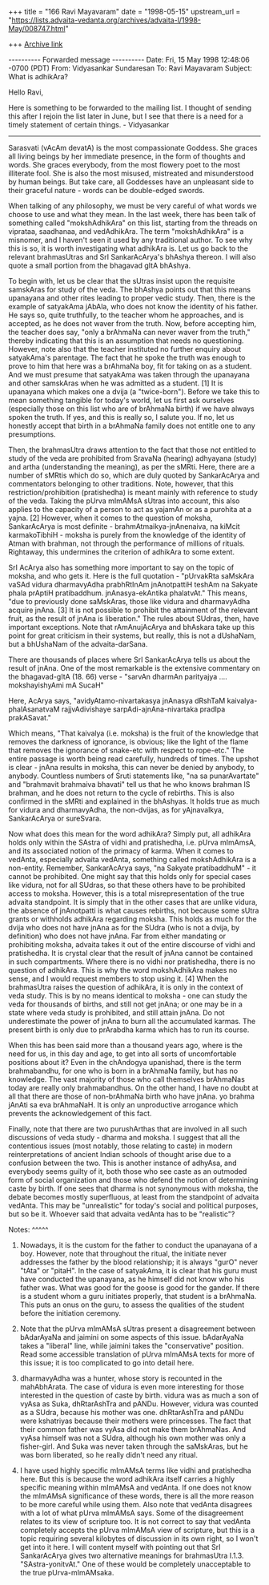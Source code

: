 +++
title = "166 Ravi Mayavaram"
date = "1998-05-15"
upstream_url = "https://lists.advaita-vedanta.org/archives/advaita-l/1998-May/008747.html"

+++
[Archive link](https://lists.advaita-vedanta.org/archives/advaita-l/1998-May/008747.html)

---------- Forwarded message ----------
Date: Fri, 15 May 1998 12:48:06 -0700 (PDT)
From: Vidyasankar Sundaresan <vidya at cco.caltech.edu>
To: Ravi Mayavaram <msr at reddy20.tamu.edu>
Subject: What is adhikAra?


Hello Ravi,

Here is something to be forwarded to the mailing list. I thought of
sending this after I rejoin the list later in June, but I see that there
is a need for a timely statement of certain things. - Vidyasankar

---------------------------------------------------------------------------
Sarasvati (vAcAm devatA) is the most compassionate Goddess. She graces all
living beings by her immediate presence, in the form of thoughts and
words. She graces everybody, from the most flowery poet to the most
illiterate fool. She is also the most misused, mistreated and
misunderstood by human beings. But take care, all Goddesses have an
unpleasant side to their graceful nature - words can be double-edged
swords.

When talking of any philosophy, we must be very careful of what words we
choose to use and what they mean. In the last week, there has been talk of
something called "mokshAdhikAra" on this list, starting from the threads
on viprataa, saadhanaa, and vedAdhikAra. The term "mokshAdhikAra" is a
misnomer, and I haven't seen it used by any traditional author. To see why
this is so, it is worth investigating what adhikAra is. Let us go back to
the relevant brahmasUtras and SrI SankarAcArya's bhAshya thereon. I will
also quote a small portion from the bhagavad gItA bhAshya.

To begin with, let us be clear that the sUtras insist upon the
requisite samskAras for study of the veda. The bhAshya points out that
this means upanayana and other rites leading to proper vedic study.
Then, there is the example of satyakAma jAbAla, who does not know the
identity of his father. He says so, quite truthfully, to the teacher
whom he approaches, and is accepted, as he does not waver from the
truth. Now, before accepting him, the teacher does say, "only a
brAhmaNa can never waver from the truth," thereby indicating that this
is an assumption that needs no questioning. However, note also that
the teacher instituted no further enquiry about satyakAma's parentage.
The fact that he spoke the truth was enough to prove to him that here
was a brAhmaNa boy, fit for taking on as a student. And we must
presume that satyakAma was taken through the upanayana and other
samskAras when he was admitted as a student. [1] It is upanayana which
makes one a dvija (a "twice-born"). Before we take this to mean
something tangible for today's world, let us first ask ourselves
(especially those on this list who are of brAhmaNa birth) if we have
always spoken the truth. If yes, and this is really so, I salute you.
If no, let us honestly accept that birth in a brAhmaNa family does not
entitle one to any presumptions.

Then, the brahmasUtra draws attention to the fact that those not entitled
to study of the veda are prohibited from SravaNa (hearing) adhyayana
(study) and artha (understanding the meaning), as per the sMRti. Here,
there are a number of sMRtis which do so, which are duly quoted by
SankarAcArya and commentators belonging to other traditions. Note,
however, that this restriction/prohibition (pratishedha) is meant mainly
with reference to study of the veda. Taking the pUrva mImAMsA sUtras into
account, this also applies to the capacity of a person to act as yajamAn
or as a purohita at a yajna. [2] However, when it comes to the question
of moksha, SankarAcArya is most definite - brahmAtmaikya-jnAnenaiva, na
kiMcit karmakoTibhiH - moksha is purely from the knowledge of the identity
of Atman with brahman, not through the performance of millions of rituals.
Rightaway, this undermines the criterion of adhikAra to some extent.

SrI AcArya also has something more important to say on the topic of
moksha, and who gets it. Here is the full quotation - "pUrvakRta saMskAra
vaSAd vidura dharmavyAdha prabhRtInAm jnAnotpattiH teshAm na Sakyate phala
prAptiH pratibaddhum. jnAnasya-ekAntika phalatvAt." This means, "due to
previously done saMskAras, those like vidura and dharmavyAdha acquire
jnAna. [3] It is not possible to prohibit the attainment of the relevant
fruit, as the result of jnAna is liberation." The rules about SUdras,
then, have important exceptions. Note that rAmAnujAcArya and bhAskara take
up this point for great criticism in their systems, but really, this is
not a dUshaNam, but a bhUshaNam of the advaita-darSana.

There are thousands of places where SrI SankarAcArya tells us about the
result of jnAna. One of the most remarkable is the extensive commentary on
the bhagavad-gItA (18. 66) verse - "sarvAn dharmAn parityajya ....
mokshayishyAmi mA SucaH"

Here, AcArya says, "avidyAtamo-nivartakasya jnAnasya dRshTaM kaivalya-
phalAsanatvaM rajjvAdivishaye sarpAdi-ajnAna-nivartaka pradIpa
prakASavat."

Which means, "That kaivalya (i.e. moksha) is the fruit of the knowledge
that removes the darkness of ignorance, is obvious; like the light of the
flame that removes the ignorance of snake-etc with respect to rope-etc."
The entire passage is worth being read carefully, hundreds of times. The
upshot is clear - jnAna results in moksha, this can never be denied by
anybody, to anybody. Countless numbers of Sruti statements like, "na sa
punarAvartate" and "brahmavit brahmaiva bhavati" tell us that he who knows
brahman IS brahman, and he does not return to the cycle of rebirths. This
is also confirmed in the sMRti and explained in the bhAshyas. It holds
true as much for vidura and dharmavyAdha, the non-dvijas, as for
yAjnavalkya, SankarAcArya or sureSvara.

Now what does this mean for the word adhikAra? Simply put, all adhikAra
holds only within the SAstra of vidhi and pratishedha, i.e. pUrva mImAmsA,
and its associated notion of the primacy of karma. When it comes to
vedAnta, especially advaita vedAnta, something called mokshAdhikAra is a
non-entity. Remember, SankarAcArya says, "na Sakyate pratibaddhuM" - it
cannot be prohibited. One might say that this holds only for special cases
like vidura, not for all SUdras, so that these others have to be
prohibited access to moksha. However, this is a total misrepresentation of
the true advaita standpoint. It is simply that in the other cases that are
unlike vidura, the absence of jnAnotpatti is what causes rebirths, not
because some sUtra grants or withholds adhikAra regarding moksha. This
holds as much for the dvija who does not have jnAna as for the SUdra (who
is not a dvija, by definition) who does not have jnAna. Far from either
mandating or prohibiting moksha, advaita takes it out of the entire
discourse of vidhi and pratishedha. It is crystal clear that the result of
jnAna cannot be contained in such compartments. Where there is no vidhi
nor pratishedha, there is no question of adhikAra. This is why the word
mokshAdhikAra makes no sense, and I would request members to stop using
it. [4] When the brahmasUtra raises the question of adhikAra, it is only
in the context of veda study. This is by no means identical to moksha -
one can study the veda for thousands of births, and still not get jnAna;
or one may be in a state where veda study is prohibited, and still attain
jnAna. Do not underestimate the power of jnAna to burn all the accumulated
karmas. The present birth is only due to prArabdha karma which has to run
its course.

When this has been said more than a thousand years ago, where is the need
for us, in this day and age, to get into all sorts of uncomfortable
positions about it? Even in the chAndogya upanishad, there is the term
brahmabandhu, for one who is born in a brAhmaNa family, but has no
knowledge. The vast majority of those who call themselves brAhmaNas today
are really only brahmabandhus. On the other hand, I have no doubt at all
that there are those of non-brAhmaNa birth who have jnAna. yo brahma
jAnAti sa eva brAhmaNaH. It is only an unproductive arrogance which
prevents the acknowledgement of this fact.

Finally, note that there are two purushArthas that are involved in all
such discussions of veda study - dharma and moksha. I suggest that all the
contentious issues (most notably, those relating to caste) in modern
reinterpretations of ancient Indian schools of thought arise due to a
confusion between the two. This is another instance of adhyAsa, and
everybody seems guilty of it, both those who see caste as an outmoded form
of social organization and those who defend the notion of determining
caste by birth. If one sees that dharma is not synonymous with moksha, the
debate becomes mostly superfluous, at least from the standpoint of advaita
vedAnta. This may be "unrealistic" for today's social and political
purposes, but so be it. Whoever said that advaita vedAnta has to be
"realistic"?

Notes:
^^^^^

1. Nowadays, it is the custom for the father to conduct the upanayana of a
boy. However, note that throughout the ritual, the initiate never
addresses the father by the blood relationship; it is always "gurO" never
"tAta" or "pitaH". In the case of satyakAma, it is clear that his guru
must have conducted the upanayana, as he himself did not know who his
father was. What was good for the goose is good for the gander. If there
is a student whom a guru initiates properly, that student is a brAhmaNa.
This puts an onus on the guru, to assess the qualities of the student
before the initiation ceremony.

2. Note that the pUrva mImAMsA sUtras present a disagreement between
bAdarAyaNa and jaimini on some aspects of this issue. bAdarAyaNa takes a
"liberal" line, while jaimini takes the "conservative" position. Read some
accessible translation of pUrva mImAMsA texts for more of this issue; it
is too complicated to go into detail here.

3. dharmavyAdha was a hunter, whose story is recounted in the mahAbhArata.
The case of vidura is even more interesting for those interested in the
question of caste by birth. vidura was as much a son of vyAsa as Suka,
dhRtarAshTra and pANDu. However, vidura was counted as a SUdra, because
his mother was one. dhRtarAshTra and pANDu were kshatriyas because their
mothers were princesses. The fact that their common father was vyAsa did
not make them brAhmaNas. And vyAsa himself was not a SUdra, although his
own mother was only a fisher-girl. And Suka was never taken through the
saMskAras, but he was born liberated, so he really didn't need any ritual.

4. I have used highly specific mImAMsA terms like vidhi and pratishedha
here. But this is because the word adhikAra itself carries a highly
specific meaning within mImAMsA and vedAnta. If one does not know the
mImAMsA significance of these words, there is all the more reason to be
more careful while using them. Also note that vedAnta disagrees with a lot
of what pUrva mImAMsA says. Some of the disagreement relates to its view
of scripture too. It is not correct to say that vedAnta completely accepts
the pUrva mImAMsA view of scripture, but this is a topic requiring several
kilobytes of discussion in its own right, so I won't get into it here. I
will content myself with pointing out that SrI SankarAcArya gives two
alternative meanings for brahmasUtra I.1.3. "SAstra-yonitvAt." One of
these would be completely unacceptable to the true pUrva-mImAMsaka.

